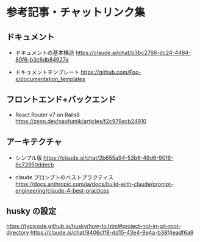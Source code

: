 # 参考記事・チャットリンク集

## ドキュメント

- ドキュメントの基本構造
  https://claude.ai/chat/b3bc2766-dc24-4484-80f6-b3c6db84927a

- ドキュメントテンプレート
  https://github.com/Foo-x/documentation_templates

## フロントエンド+バックエンド

- React Router v7 on Rails8
  https://zenn.dev/naofumik/articles/f2c979acb24910

## アーキテクチャ

- シンプル版
  https://claude.ai/chat/2b655a94-53b6-49d6-90f6-6c72950ddecb

- claude プロンプトのベストプラクティス
  https://docs.anthropic.com/ja/docs/build-with-claude/prompt-engineering/claude-4-best-practices

## husky の設定

https://typicode.github.io/husky/how-to.html#project-not-in-git-root-directory
https://claude.ai/chat/8406cff8-dd15-43e4-8e4a-b38f4eadf6a9
